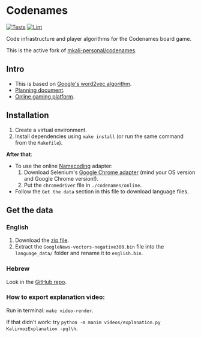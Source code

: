 # Codenames

[![Tests](https://github.com/mkali-personal/codenames/actions/workflows/tests.yml/badge.svg)](https://github.com/mkali-personal/codenames/actions/workflows/tests.yml)
[![Lint](https://github.com/mkali-personal/codenames/actions/workflows/lint.yml/badge.svg)](https://github.com/mkali-personal/codenames/actions/workflows/lint.yml)

[//]: # ([![Video]&#40;https://github.com/mkali-personal/codenames/actions/workflows/video.yml/badge.svg&#41;]&#40;https://github.com/mkali-personal/codenames/actions/workflows/video.yml&#41;)

Code infrastructure and player algorithms for the Codenames board game.

This is the active fork of [mkali-personal/codenames](https://github.com/mkali-personal/codenames).

## Intro

* This is based on [Google's word2vec algorithm](https://code.google.com/archive/p/word2vec/).
* [Planning document](https://docs.google.com/presentation/d/1RBwIRRtiqs30q3cF3HOAIZLEH6HoPZ_lY_x7SrbBfrc/edit#slide=id.p).
* [Online gaming platform]().

## Installation

1. Create a virtual environment.
2. Install dependencies using `make install` (or run the same command from the `Makefile`).

**After that**:

* To use the online [Namecoding](https://namecoding.herokuapp.com/) adapter:
    1. Download Selenium's [Google Chrome adapter](https://selenium-python.readthedocs.io/installation.html#drivers)
       (mind your OS version and Google Chrome version!).
    2. Put the `chromedriver` file in `./codenames/online`.
* Follow the `Get the data` section in this file to download language files.

## Get the data

### English

1. Download the [zip file](https://drive.google.com/file/d/0B7XkCwpI5KDYNlNUTTlSS21pQmM/edit?usp=sharing).
2. Extract the `GoogleNews-vectors-negative300.bin` file into the `language_data/`
   folder and rename it to `english.bin`.

### Hebrew

Look in the [GitHub repo](https://github.com/Ronshm/hebrew-word2vec).

### How to export explanation video:
Run in terminal: `make video-render`.

If that didn't work: try `python -m manim videos/explanation.py KalirmozExplanation -pql\h`.
